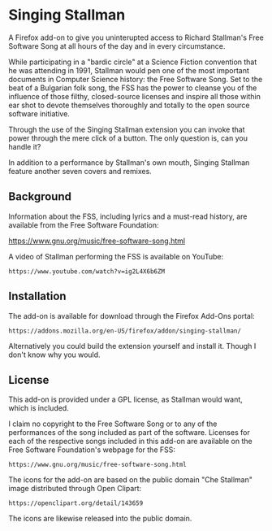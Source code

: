 # Singing Stallman

A Firefox add-on to give you uninterupted access to Richard Stallman's Free Software Song at all hours of the day and in every circumstance.

While participating in a "bardic circle" at a Science Fiction convention that he was attending in 1991, Stallman would pen one of the most important documents in Computer Science history: the Free Software Song. Set to the beat of a Bulgarian folk song, the FSS has the power to cleanse you of the influence of those filthy, closed-source licenses and inspire all those within ear shot to devote themselves thoroughly and totally to the open source software initiative.

Through the use of the Singing Stallman extension you can invoke that power through the mere click of a button. The only question is, can you handle it?

In addition to a performance by Stallman's own mouth, Singing Stallman feature another seven covers and remixes.

## Background

Information about the FSS, including lyrics and a must-read history, are
available from the Free Software Foundation:
   
   https://www.gnu.org/music/free-software-song.html

A video of Stallman performing the FSS is available on YouTube:

    https://www.youtube.com/watch?v=ig2L4X6b6ZM

## Installation

The add-on is available for download through the Firefox Add-Ons portal:

    https://addons.mozilla.org/en-US/firefox/addon/singing-stallman/

Alternatively you could build the extension yourself and install it. Though I don't know why you would.

## License

This add-on is provided under a GPL license, as Stallman
would want, which is included.

I claim no copyright to the Free Software Song or to any of the performances of the song included as part of the software. Licenses for each of the respective songs included in this add-on are available on the Free Software Foundation's webpage for the FSS:

    https://www.gnu.org/music/free-software-song.html

The icons for the add-on are based on the public domain "Che Stallman" image distributed through Open Clipart:

    https://openclipart.org/detail/143659 
    
The icons are likewise released into the public domain.
